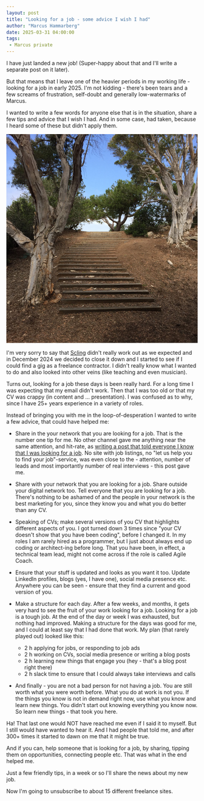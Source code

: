 ```yaml
---
layout: post
title: "Looking for a job - some advice I wish I had"
author: "Marcus Hammarberg"
date: 2025-03-31 04:00:00
tags:
 - Marcus private
---
```


I have just landed a new job! (Super-happy about that and I'll write a separate post on it later).

But that means that I leave one of the heavier periods in my working life - looking for a job in early 2025. I'm not kidding - there's been tears and a few screams of frustration, self-doubt and generally low-watermarks of Marcus.

I wanted to write a few words for anyone else that is in the situation, share a few tips and advice that I wish I had. And in some case, had taken, because I heard some of these but didn't apply them.

<!-- excerpt-end -->

![Going up](/img/going_up.jpg)

I'm very sorry to say that [Scling](https://www.scling.com) didn't really work out as we expected and in December 2024 we decided to close it down and I started to see if I could find a gig as a freelance contractor. I didn't really know what I wanted to do and also looked into other veins (like teaching and even musician).

Turns out, looking for a job these days is been really hard. For a long time I was expecting that my email didn't work. Then that I was too old or that my CV was crappy (in content and ... presentation). I was confused as to why, since I have 25+ years experience in a variety of roles.

Instead of bringing you with me in the loop-of-desperation I wanted to write a few advice, that could have helped me:

- Share in the your network that you are looking for a job. That is the number one tip for me. No other channel gave me anything near the same attention, and hit-rate, as [writing a post that told everyone I know that I was looking for a job](https://www.linkedin.com/posts/marcusoftnet_agile-scrum-kanban-activity-7295466742259081216-0BCZ/). No site with job listings, no "let us help you to find your job"-service, was even close to the - attention, number of leads and most importantly number of real interviews - this post gave me.

- Share with your network that you are looking for a job. Share outside your digital network too. Tell everyone that you are looking for a job. There's nothing to be ashamed of and the people in your network is the best marketing for you, since they know you and what you do better than any CV.

- Speaking of CVs; make several versions of you CV that highlights different aspects of you. I got turned down 3 times since "your CV doesn't show that you have been coding", before I changed it. In my roles I am rarely hired as a programmer, but I just about always end up coding or architect-ing before long. That you have been, in effect, a technical team lead, might not come across if the role is called Agile Coach.

- Ensure that your stuff is updated and looks as you want it too. Update LinkedIn profiles, blogs (yes, I have one), social media presence etc. Anywhere you can be seen - ensure that they find a current and good version of you.

- Make a structure for each day. After a few weeks, and months, it gets very hard to see the fruit of your work looking for a job. Looking for a job is a tough job. At the end of the day or week I was exhausted, but nothing had improved. Making a structure for the days was good for me, and I could at least say that I had done that work. My plan (that rarely played out) looked like this:
  - 2 h applying for jobs, or responding to job ads
  - 2 h working on CVs, social media presence or writing a blog posts
  - 2 h learning new things that engage you (hey - that's a blog post right there)
  - 2 h slack time to ensure that I could always take interviews and calls

- And finally - you are not a bad person for not having a job. You are still worth what you were worth before. What you do at work is not you. If the things you know is not in demand right now, use what you know and learn new things. You didn't start out knowing everything you know now. So learn new things - that took you here.

Ha! That last one would NOT have reached me even if I said it to myself. But I still would have wanted to hear it. And I had people that told me, and after 300+ times it started to dawn on me that it might be true.

And if you can, help someone that is looking for a job, by sharing, tipping them on opportunities, connecting people etc. That was what in the end helped me.

Just a few friendly tips, in a week or so I'll share the news about my new job.

Now I'm going to unsubscribe to about 15 different freelance sites.
